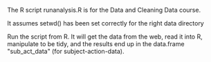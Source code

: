 The R script runanalysis.R is for the Data and Cleaning Data course.

It assumes setwd() has been set correctly for the right data directory

Run the script from R. It will get the data from the web, read it into
R, manipulate to be tidy, and the results end up in the data.frame 
"sub_act_data" (for subject-action-data).
